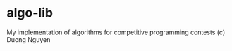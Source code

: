 algo-lib
========

My implementation of algorithms for competitive programming contests
(c) Duong Nguyen

